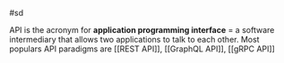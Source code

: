 #sd

API is the acronym for **application programming interface** = a software intermediary that allows two applications to talk to each other.
Most populars API paradigms are [[REST API]], [[GraphQL API]], [[gRPC API]]
